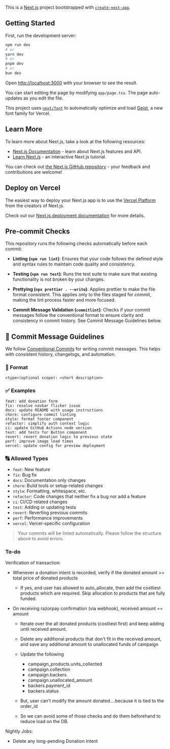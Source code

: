 This is a [Next.js](https://nextjs.org) project bootstrapped with [`create-next-app`](https://nextjs.org/docs/app/api-reference/cli/create-next-app).

## Getting Started

First, run the development server:

```bash
npm run dev
# or
yarn dev
# or
pnpm dev
# or
bun dev
```

Open [http://localhost:3000](http://localhost:3000) with your browser to see the result.

You can start editing the page by modifying `app/page.tsx`. The page auto-updates as you edit the file.

This project uses [`next/font`](https://nextjs.org/docs/app/building-your-application/optimizing/fonts) to automatically optimize and load [Geist](https://vercel.com/font), a new font family for Vercel.

## Learn More

To learn more about Next.js, take a look at the following resources:

- [Next.js Documentation](https://nextjs.org/docs) - learn about Next.js features and API.
- [Learn Next.js](https://nextjs.org/learn) - an interactive Next.js tutorial.

You can check out [the Next.js GitHub repository](https://github.com/vercel/next.js) - your feedback and contributions are welcome!

## Deploy on Vercel

The easiest way to deploy your Next.js app is to use the [Vercel Platform](https://vercel.com/new?utm_medium=default-template&filter=next.js&utm_source=create-next-app&utm_campaign=create-next-app-readme) from the creators of Next.js.

Check out our [Next.js deployment documentation](https://nextjs.org/docs/app/building-your-application/deploying) for more details.

## Pre-commit Checks

This repository runs the following checks automatically before each commit:

- **Linting (`npm run lint`)**: Ensures that your code follows the defined style and syntax rules to maintain code quality and consistency.

- **Testing (`npm run test`)**: Runs the test suite to make sure that existing functionality is not broken by your changes.

- **Prettying (`npx prettier . --write`)**: Applies prettier to make the file format consistent. This applies only to the files staged for commit, making the lint process faster and more focused.

- **Commit Message Validation (`commitlint`)**: Checks if your commit messages follow the conventional format to ensure clarity and consistency in commit history. See Commit Message Guidelines below.

## 📝 Commit Message Guidelines

We follow [Conventional Commits](https://www.conventionalcommits.org/) for writing commit messages. This helps with consistent history, changelogs, and automation.

### 🔧 Format

```
<type>(optional scope): <short description>
```

### ✅ Examples

```
feat: add donation form
fix: resolve navbar flicker issue
docs: update README with usage instructions
chore: configure commit linting
style: format footer component
refactor: simplify auth context logic
ci: update GitHub Actions node version
test: add tests for Button component
revert: revert donation logic to previous state
perf: improve image load times
vercel: update config for preview deployment
```

### 🔠 Allowed Types

- `feat`: New feature
- `fix`: Bug fix
- `docs`: Documentation only changes
- `chore`: Build tools or setup-related changes
- `style`: Formatting, whitespace, etc.
- `refactor`: Code changes that neither fix a bug nor add a feature
- `ci`: CI/CD related changes
- `test`: Adding or updating tests
- `revert`: Reverting previous commits
- `perf`: Performance improvements
- `vercel`: Vercel-specific configuration

> Your commits will be linted automatically. Please follow the structure above to avoid errors.

### To-do

Verification of transaction:

- Whenever a donation intent is recorded, verify if the donated amount >= total price of donated products
    - If yes, and user has allowed to auto_allocate, then add the costliest products which are required. Skip allocation to products that are fully funded.
- On receiving razorpay confirmation (via webhook), received amount == amount

    - Iterate over the all donated products (costliest first) and keep adding until received amount.
    - Delete any additional products that don't fit in the received amount, and save any additional amount to unallocated funds of campaign
    - Update the following

        - campaign_products.units_collected
        - campaign.collection
        - campaign.backers
        - campaign.unallocated_amount
        - backers.payment_id
        - backers.status

    - But, user can't modify the amount donated....because it is tied to the order_id
    - So we can avoid some of those checks and do them beforehand to reduce load on the DB.

Nightly Jobs:

- Delete any long-pending Donation Intent
